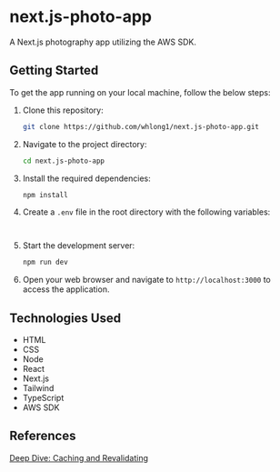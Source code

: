 # next.js-photo-app

A Next.js photography app utilizing the AWS SDK.

## Getting Started

To get the app running on your local machine, follow the below steps:

1. Clone this repository:

    ```bash
    git clone https://github.com/whlong1/next.js-photo-app.git
    ```

2. Navigate to the project directory:

    ```bash
    cd next.js-photo-app
    ```

3. Install the required dependencies:

    ```bash
    npm install
    ```

4. Create a `.env` file in the root directory with the following variables:

    ```
      
    ```

5. Start the development server:

    ```bash
    npm run dev
    ```

6. Open your web browser and navigate to `http://localhost:3000` to access the application.

## Technologies Used

- HTML
- CSS
- Node
- React
- Next.js
- Tailwind
- TypeScript
- AWS SDK

## References

[Deep Dive: Caching and Revalidating ](https://github.com/vercel/next.js/discussions/54075)